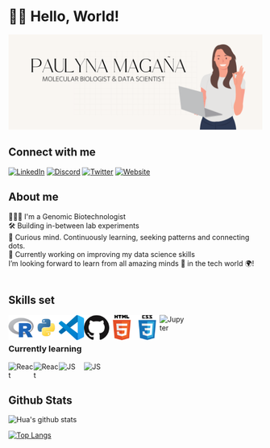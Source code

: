 
<h1 align="left">
👋🏼 Hello, World!</h1>

<img src="https://github.com/paulynamagana/paulynamagana/blob/main/gh_banner.png" alt="personal banner">
<h2 align="left"> Connect with me </h2>

[![LinkedIn](https://img.shields.io/badge/LinkedIn-0077B5?style=for-the-badge&logo=linkedin&logoColor=white)](hhttps://www.linkedin.com/in/pmagana/)
[![Discord](https://img.shields.io/badge/Discord-7289DA?style=for-the-badge&logo=discord&logoColor=white)](https://discordapp.com/users/Paulyna#0095)
[![Twitter](https://img.shields.io/badge/Twitter-1DA1F2?style=for-the-badge&logo=twitter&logoColor=white)](https://twitter.com/PaulynaMagana)
[![Website](https://img.shields.io/badge/website-000000?style=for-the-badge&logo=About.me&logoColor=white)](https://paulynamagana.github.io/Portfolio_paulyna/)

<div align="left">
<h2 align"left"> About me </h2>
👩🏻‍🔬  I'm a Genomic Biotechnologist <br />
🛠  Building in-between lab experiments <br /> 
👀  Curious mind. Continuously learning, seeking patterns and connecting dots.  <br />
🌱  Currently working on improving my data science skills <br />
 I’m looking forward to learn from all amazing minds 🧠 in the tech world 🌍!  <br />

</div>


<br>
<div align="left">
    <h2 align='left'>
    Skills set </h2>
    
<img align="left" alt="R" width="50px"
     src="https://raw.githubusercontent.com/github/explore/80688e429a7d4ef2fca1e82350fe8e3517d3494d/topics/r/r.png" />
<img align="left" alt="Python" width="50px"
     src="https://raw.githubusercontent.com/github/explore/80688e429a7d4ef2fca1e82350fe8e3517d3494d/topics/python/python.png" />
<img align="left" alt="Visual Studio Code" width="50px"
     src="https://raw.githubusercontent.com/github/explore/80688e429a7d4ef2fca1e82350fe8e3517d3494d/topics/visual-studio-code/visual-studio-code.png" />
<img align="left" alt="GitHub" width="50px"
     src="https://raw.githubusercontent.com/github/explore/78df643247d429f6cc873026c0622819ad797942/topics/github/github.png" />
<img align="left" alt="HTML5" width="50px"
     src="https://raw.githubusercontent.com/github/explore/80688e429a7d4ef2fca1e82350fe8e3517d3494d/topics/html/html.png" />
<img align="left" alt="CSS3" width="50px"
     src="https://raw.githubusercontent.com/github/explore/80688e429a7d4ef2fca1e82350fe8e3517d3494d/topics/css/css.png" />
<img align="left" alt="Jupyter" width="50px"
     src="https://cdn.jsdelivr.net/gh/devicons/devicon/icons/jupyter/jupyter-original-wordmark.svg"/>
<br>
<br>


### Currently learning
<img align="left" alt="React" width="50px" src="https://cdn.jsdelivr.net/gh/devicons/devicon/icons/heroku/heroku-original.svg" />
<img align="left" alt="React" width="50px" src="https://cdn.jsdelivr.net/gh/devicons/devicon/icons/react/react-original.svg" />
<img align="left" alt="JS" width="50px" src="https://cdn.jsdelivr.net/gh/devicons/devicon/icons/javascript/javascript-plain.svg"/>
<img align="left" alt="JS" width="50px" src="https://cdn.jsdelivr.net/gh/devicons/devicon/icons/tensorflow/tensorflow-original.svg" />
</div>

<br>
<br>
<div align="left">
    <h2 align='left'>
Github Stats</h2>
    
![Hua's github stats](https://github-readme-stats.vercel.app/api?username=paulynamagana&show_icons=true)
    
[![Top Langs](https://github-readme-stats.vercel.app/api/top-langs/?username=paulynamagana&layout=compact)](https://github.com/paulynamagana/github-readme-stats)

